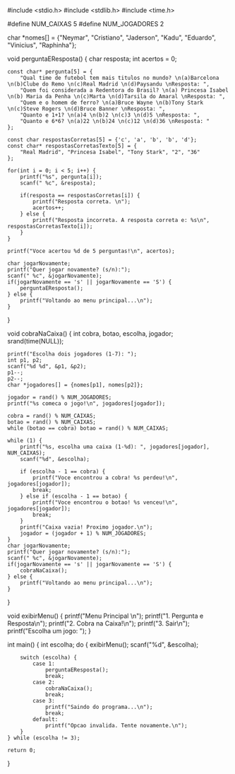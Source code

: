 #include <stdio.h>
#include <stdlib.h>
#include <time.h>

#define NUM_CAIXAS 5
#define NUM_JOGADORES 2

char *nomes[] = {"Neymar", "Cristiano", "Jaderson", "Kadu", "Eduardo", "Vinicius", "Raphinha"};

void perguntaEResposta() {
    char resposta;
    int acertos = 0;
    
    const char* pergunta[5] = {
        "Qual time de futebol tem mais titulos no mundo? \n(a)Barcelona \n(b)Clube do Remo \n(c)Real Madrid \n(d)Paysandu \nResposta: ",
        "Quem foi considerada a Redentora do Brasil? \n(a) Princesa Isabel \n(b) Maria da Penha \n(c)Marta \n(d)Tarsila do Amaral \nResposta: ",
        "Quem e o homem de ferro? \n(a)Bruce Wayne \n(b)Tony Stark \n(c)Steve Rogers \n(d)Bruce Banner \nResposta: ",
        "Quanto e 1+1? \n(a)4 \n(b)2 \n(c)3 \n(d)5 \nResposta: ",
        "Quanto e 6*6? \n(a)22 \n(b)24 \n(c)12 \n(d)36 \nResposta: "
    };
    
    const char respostasCorretas[5] = {'c', 'a', 'b', 'b', 'd'};
    const char* respostasCorretasTexto[5] = {
        "Real Madrid", "Princesa Isabel", "Tony Stark", "2", "36"
    };
    
    for(int i = 0; i < 5; i++) {
        printf("%s", pergunta[i]);
        scanf(" %c", &resposta);
        
        if(resposta == respostasCorretas[i]) {
            printf("Resposta correta. \n");
            acertos++;
        } else {
            printf("Resposta incorreta. A resposta correta e: %s\n", respostasCorretasTexto[i]);
        }
    }
    
    printf("Voce acertou %d de 5 perguntas!\n", acertos);
    
    char jogarNovamente;
    printf("Quer jogar novamente? (s/n):");
    scanf(" %c", &jogarNovamente);
    if(jogarNovamente == 's' || jogarNovamente == 'S') {
        perguntaEResposta();
    } else {
        printf("Voltando ao menu principal...\n");
    }
}

void cobraNaCaixa() {
    int cobra, botao, escolha, jogador;
    srand(time(NULL));
    
    printf("Escolha dois jogadores (1-7): ");
    int p1, p2;
    scanf("%d %d", &p1, &p2);
    p1--;
    p2--;
    char *jogadores[] = {nomes[p1], nomes[p2]};
    
    jogador = rand() % NUM_JOGADORES;
    printf("%s comeca o jogo!\n", jogadores[jogador]);
    
    cobra = rand() % NUM_CAIXAS;
    botao = rand() % NUM_CAIXAS;
    while (botao == cobra) botao = rand() % NUM_CAIXAS;
    
    while (1) {
        printf("%s, escolha uma caixa (1-%d): ", jogadores[jogador], NUM_CAIXAS);
        scanf("%d", &escolha);
        
        if (escolha - 1 == cobra) {
            printf("Voce encontrou a cobra! %s perdeu!\n", jogadores[jogador]);
            break;
        } else if (escolha - 1 == botao) {
            printf("Voce encontrou o botao! %s venceu!\n", jogadores[jogador]);
            break;
        }
        printf("Caixa vazia! Proximo jogador.\n");
        jogador = (jogador + 1) % NUM_JOGADORES;
    }
    char jogarNovamente;
    printf("Quer jogar novamente? (s/n):");
    scanf(" %c", &jogarNovamente);
    if(jogarNovamente == 's' || jogarNovamente == 'S') {
        cobraNaCaixa();
    } else {
        printf("Voltando ao menu principal...\n");
    }
}

void exibirMenu() {
    printf("Menu Principal \n");
    printf("1. Pergunta e Resposta\n");
    printf("2. Cobra na Caixa!\n");
    printf("3. Sair\n");
    printf("Escolha um jogo: ");
}

int main() {
    int escolha;
    do {
        exibirMenu();
        scanf("%d", &escolha);
        
        switch (escolha) {
            case 1:
                perguntaEResposta();
                break;
            case 2:
                cobraNaCaixa();
                break;
            case 3:
                printf("Saindo do programa...\n");
                break;
            default:
                printf("Opcao invalida. Tente novamente.\n");
        }
    } while (escolha != 3);
    
    return 0;
}
